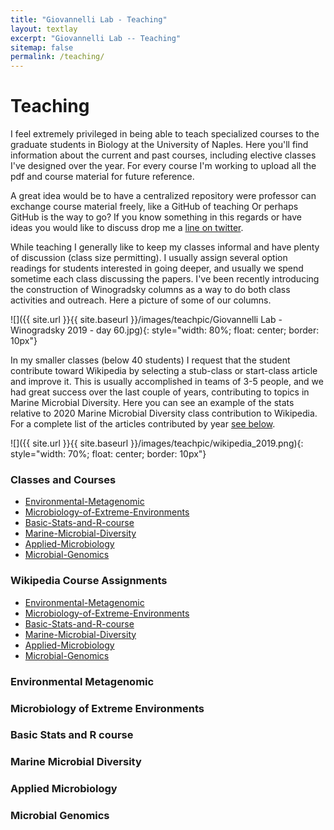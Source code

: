 ```yaml
---
title: "Giovannelli Lab - Teaching"
layout: textlay
excerpt: "Giovannelli Lab -- Teaching"
sitemap: false
permalink: /teaching/
---
```


# Teaching

I feel extremely privileged in being able to teach specialized courses to the graduate students in Biology at the University of Naples. Here you'll find information about the current and past courses, including elective classes I've designed over the year. For every course I'm working to upload all the pdf and course material for future reference.

A great idea would be to have a centralized repository were professor can exchange course material freely, like a GitHub of teaching Or perhaps GitHub is the way to go? If you know something in this regards or have ideas you would like to discuss drop me a [line on twitter](https://twitter.com/d_giovannelli).

While teaching I generally like to keep my classes informal and have plenty of discussion (class size permitting). I usually assign several option readings for students interested in going deeper, and usually we spend sometime each class discussing the papers. I've been recently introducing the construction of Winogradsky columns as a way to do both class activities and outreach. Here a picture of some of our columns.

![]({{ site.url }}{{ site.baseurl }}/images/teachpic/Giovannelli Lab - Winogradsky 2019 - day 60.jpg){: style="width: 80%; float: center; border: 10px"}

In my smaller classes (below 40 students) I request that the student contribute toward Wikipedia by selecting a stub-class or start-class article and improve it. This is usually accomplished in teams of 3-5 people, and we had great success over the last couple of years, contributing to topics in Marine Microbial Diversity. Here you can see an example of the stats relative to 2020 Marine Microbial Diversity class contribution to Wikipedia. For a complete list of the articles contributed by year [see below](#Wikipedia-contributions).

![]({{ site.url }}{{ site.baseurl }}/images/teachpic/wikipedia_2019.png){: style="width: 70%; float: center; border: 10px"}


### Classes and Courses
- [Environmental-Metagenomic](#Environmental-Metagenomic)
- [Microbiology-of-Extreme-Environments](#Microbiology-of-Extreme-Environments)
- [Basic-Stats-and-R-course](#Basic-Stats-and-R-course)
- [Marine-Microbial-Diversity](#Marine-Microbial-Diversity)
- [Applied-Microbiology](#Applied-Microbiology)
- [Microbial-Genomics](#Microbial-Genomics)

### Wikipedia Course Assignments
- [Environmental-Metagenomic](#Environmental-Metagenomic)
- [Microbiology-of-Extreme-Environments](#Microbiology-of-Extreme-Environments)
- [Basic-Stats-and-R-course](#Basic-Stats-and-R-course)
- [Marine-Microbial-Diversity](#Marine-Microbial-Diversity)
- [Applied-Microbiology](#Applied-Microbiology)
- [Microbial-Genomics](#Microbial-Genomics)



### Environmental Metagenomic

### Microbiology of Extreme Environments

### Basic Stats and R course

### Marine Microbial Diversity

### Applied Microbiology

### Microbial Genomics

<br />
<br />
